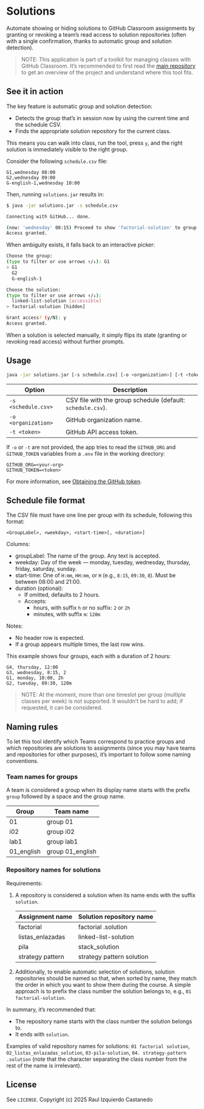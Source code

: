 # Solutions

Automate showing or hiding solutions to GitHub Classroom assignments by granting or revoking a team’s read access to solution repositories (often with a single confirmation, thanks to automatic group and solution detection).

> NOTE: This application is part of a toolkit for managing classes with GitHub Classroom. It’s recommended to first read the [main repository](https://github.com/raul-izquierdo/classroom-tools) to get an overview of the project and understand where this tool fits.

## See it in action

The key feature is automatic group and solution detection:
- Detects the group that’s in session now by using the current time and the schedule CSV.
- Finds the appropriate solution repository for the current class.

This means you can walk into class, run the tool, press `y`, and the right solution is immediately visible to the right group.

Consider the following `schedule.csv` file:
```csv
G1,wednesday 08:00
G2,wednesday 09:00
G-english-1,wednesday 10:00
```

Then, running `solutions.jar` results in:
```bash
$ java -jar solutions.jar -s schedule.csv

Connecting with GitHub... done.

(now: 'wednesday' 08:15) Proceed to show 'factorial-solution' to group 'G1'? (y/N): y
Access granted.
```

When ambiguity exists, it falls back to an interactive picker:

```bash
Choose the group:
(type to filter or use arrows ↑/↓): G1
> G1
  G2
  G-english-1

Choose the solution:
(type to filter or use arrows ↑/↓):
  linked-list-solution [accessible]
> factorial-solution [hidden]

Grant access? (y/N): y
Access granted.
```

When a solution is selected manually, it simply flips its state (granting or revoking read access) without further prompts.

## Usage

```bash
java -jar solutions.jar [-s schedule.csv] [-o <organization>] [-t <token>]
```

| Option              | Description                                           |
| ------------------- | ----------------------------------------------------- |
| `-s <schedule.csv>` | CSV file with the group schedule (default: `schedule.csv`). |
| `-o <organization>` | GitHub organization name.                             |
| `-t <token>`        | GitHub API access token.                              |

If `-o` or `-t` are not provided, the app tries to read the `GITHUB_ORG` and `GITHUB_TOKEN` variables from a `.env` file in the working directory:
```dotenv
GITHUB_ORG=<your-org>
GITHUB_TOKEN=<token>
```

For more information, see [Obtaining the GitHub token](https://github.com/raul-izquierdo/classroom-tools#obtaining-the-github-token).

## Schedule file format

The CSV file must have one line per group with its schedule, following this format:

```csv
<GroupLabel>, <weekday>, <start-time>[, <duration>]
```

Columns:
- groupLabel: The name of the group. Any text is accepted.
- weekday: Day of the week — monday, tuesday, wednesday, thursday, friday, saturday, sunday.
- start-time: One of `H:mm`, `HH:mm`, or `H` (e.g., `8:15`, `09:30`, `8`). Must be between 08:00 and 21:00.
- duration (optional):
  - If omitted, defaults to 2 hours.
  - Accepts:
    - hours, with suffix `h` or no suffix: `2` or `2h`
    - minutes, with suffix `m`: `120m`

Notes:
- No header row is expected.
- If a group appears multiple times, the last row wins.

This example shows four groups, each with a duration of 2 hours:
```csv
G4, thursday, 12:00
G3, wednesday, 8:15, 2
G1, monday, 10:00, 2h
G2, tuesday, 09:30, 120m
```

> NOTE: At the moment, more than one timeslot per group (multiple classes per week) is not supported. It wouldn’t be hard to add; if requested, it can be considered.

## Naming rules

To let this tool identify which Teams correspond to practice groups and which repositories are solutions to assignments (since you may have teams and repositories for other purposes), it’s important to follow some naming conventions.

### Team names for groups

A team is considered a group when its display name starts with the prefix `group` followed by a space and the group name.

| Group | Team name       |
|------ | ----------------|
| 01    | group 01        |
| i02   | group i02       |
| lab1  | group lab1      |
| 01_english | group 01_english |

### Repository names for solutions

Requirements:
1. A repository is considered a solution when its name ends with the suffix `solution`.

    | Assignment name   | Solution repository name |
    |-------------------|--------------------------|
    | factorial         | factorial .solution      |
    | listas_enlazadas  | linked-list-solution     |
    | pila              | stack_solution           |
    | strategy pattern  | strategy pattern solution|

2. Additionally, to enable automatic selection of solutions, solution repositories should be named so that, when sorted by name, they match the order in which you want to show them during the course. A simple approach is to prefix the class number the solution belongs to, e.g., `01 factorial-solution`.

In summary, it’s recommended that:
- The repository name starts with the class number the solution belongs to.
- It ends with `solution`.

Examples of valid repository names for solutions: `01 factorial solution`, `02_listas_enlazadas_solution`, `03-pila-solution`, `04. strategy-pattern .solution` (note that the character separating the class number from the rest of the name is irrelevant).

## License

See `LICENSE`.
Copyright (c) 2025 Raul Izquierdo Castanedo
